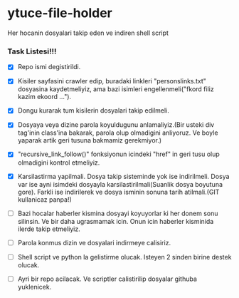 # ytuce-file-holder
Her hocanin dosyalari takip eden ve indiren shell script

### Task Listesi!!!
- [X] Repo ismi degistirildi.
- [X] Kisiler sayfasini crawler edip, buradaki linkleri "personslinks.txt" dosyasina kaydetmeliyiz, ama bazi isimleri engellenmeli("fkord filiz kazim ekoord ...").
- [X] Dongu kurarak tum kisilerin dosyalari takip edilmeli.
- [X] Dosyaya veya dizine parola koyuldugunu anlamaliyiz.(Bir usteki div tag'inin class'ina bakarak, parola olup olmadigini anliyoruz. Ve boyle yaparak artik geri tusuna bakmamiz gerekmiyor.)
- [X] "recursive_link_follow()" fonksiyonun icindeki "href" in geri tusu olup olmadigini kontrol etmeliyiz.
- [X] Karsilastirma yapilmali. Dosya takip sisteminde yok ise indirilmeli. Dosya var ise ayni isimdeki dosyayla karsilastirilmali(Suanlik dosya boyutuna gore). Farkli ise indirilerek ve dosya isminin sonuna tarih atilmali.(GIT kullanicaz panpa!)

- [ ] Bazi hocalar haberler kismina dosyayi koyuyorlar ki her donem sonu silinsin. Ve bir daha ugrasmamak icin. Onun icin haberler kisminida ilerde takip etmeliyiz.
- [ ] Parola konmus dizin ve dosyalari indirmeye calisiriz.
- [ ] Shell script ve python la gelistirme olucak. Isteyen 2 sinden birine destek olucak.
- [ ] Ayri bir repo acilacak. Ve scriptler calistirilip dosyalar githuba yuklenicek.
